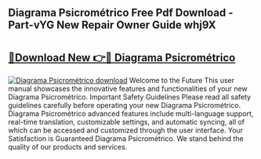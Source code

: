 ## Diagrama Psicrométrico Free Pdf Download - Part-vYG New Repair Owner Guide whj9X

# <h2><a href="http://dfsol71.blite.top/?on=Diagrama+Psicrom%c3%a9trico">🔗Download New 👉🔴 Diagrama Psicrométrico</a></h2>

[![Diagrama Psicrométrico download](https://i.imgur.com/lujVjoI.png)](http://dfsol71.blite.top/?on=Diagrama+Psicrom%c3%a9trico)
Welcome to the Future This user manual showcases the innovative features and functionalities of your new Diagrama Psicrométrico. Important Safety Guidelines Please read all safety guidelines carefully before operating your new Diagrama Psicrométrico. Diagrama Psicrométrico advanced features include multi-language support, real-time translation, customizable settings, and automatic syncing, all of which can be accessed and customized through the user interface. Your Satisfaction is Guaranteed Diagrama Psicrométrico. We stand behind the quality of our products and services.
